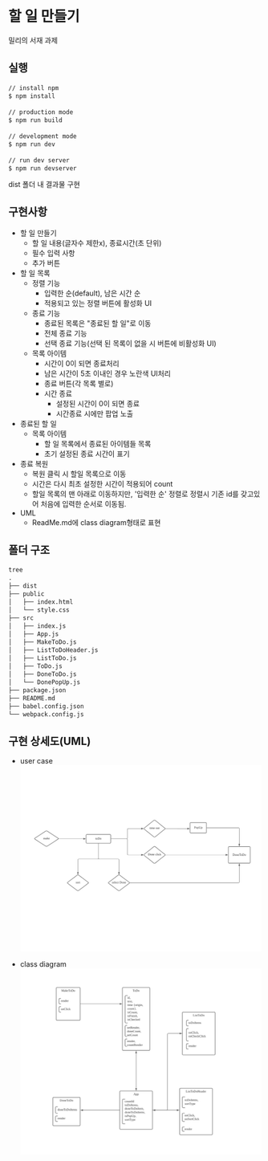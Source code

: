 # 할 일 만들기

밀리의 서재 과제

## 실행

```
// install npm
$ npm install

// production mode
$ npm run build

// development mode
$ npm run dev

// run dev server
$ npm run devserver
```

dist 폴더 내 결과물 구현

## 구현사항

- 할 일 만들기
  - 할 일 내용(글자수 제한x), 종료시간(초 단위)
  - 필수 입력 사항
  - 추가 버튼
- 할 일 목록
  - 정렬 기능
    - 입력한 순(default), 남은 시간 순
    - 적용되고 있는 정렬 버튼에 활성화 UI
  - 종료 기능
    - 종료된 목록은 "종료된 할 일"로 이동
    - 전체 종료 기능
    - 선택 종료 기능(선택 된 목록이 없을 시 버튼에 비활성화 UI)
  - 목록 아이템
    - 시간이 0이 되면 종료처리
    - 남은 시간이 5초 이내인 경우 노란색 UI처리
    - 종료 버튼(각 목록 별로)
    - 시간 종료
      - 설정된 시간이 0이 되면 종료
      - 시간종료 시에만 팝업 노출
- 종료된 할 일
  - 목록 아이템
    - 할 일 목록에서 종료된 아이템들 목록
    - 초기 설정된 종료 시간이 표기
- 종료 복원
  - 복원 클릭 시 할일 목록으로 이동
  - 시간은 다시 최초 설정한 시간이 적용되어 count
  - 할일 목록의 맨 아래로 이동하지만, '입력한 순' 정렬로 정렬시 기존 id를 갖고있어 처음에 입력한 순서로 이동됨.
- UML
  - ReadMe.md에 class diagram형태로 표현

## 폴더 구조

```
tree
.
├── dist
├── public
│   ├── index.html
│   └── style.css
├── src
│   ├── index.js
│   ├── App.js
│   ├── MakeToDo.js
│   ├── ListToDoHeader.js
│   ├── ListToDo.js
│   ├── ToDo.js
│   ├── DoneToDo.js
│   └── DonePopUp.js
├── package.json
├── README.md
├── babel.config.json
└── webpack.config.js

```

## 구현 상세도(UML)

- user case
  ![](https://github.com/Taewoong-H/millie_todoList/blob/master/public/KakaoTalk_20211012_221045419.jpg)

- class diagram
  ![](https://github.com/Taewoong-H/millie_todoList/blob/master/public/KakaoTalk_20211012_221045715.jpg)
